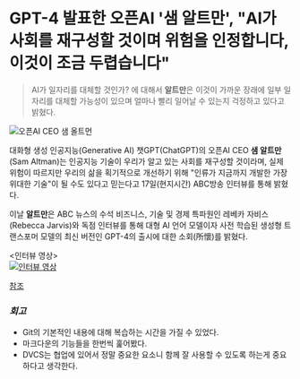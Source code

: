 GPT-4 발표한 오픈AI '샘 알트만', "AI가 사회를 재구성할 것이며 위험을 인정합니다, 이것이 조금 두렵습니다"
===================
> AI가 일자리를 대체할 것인가? 에 대해서 **알트만**은 이것이 가까운 장래에 일부 일자리를 대체할 가능성이 있으며 얼마나 빨리 일어날 수 있는지 걱정하고 있다고 밝혔다.

![오픈AI CEO 샘 올트먼](https://cdn.aitimes.kr/news/photo/202303/27595_41566_124.jpg)

대화형 생성 인공지능(Generative AI) 챗GPT(ChatGPT)의 오픈AI CEO **샘 알트만**(Sam Altman)는 인공지능 기술이 우리가 알고 있는 사회를 재구성할 것이라며, 실제 위험이 따르지만 우리의 삶을 획기적으로 개선하기 위해 "인류가 지금까지 개발한 가장 위대한 기술"이 될 수도 있다고 믿는다고 17일(현지시간) ABC방송 인터뷰를 통해 밝혔다.

이날 **알트만**은 ABC 뉴스의 수석 비즈니스, 기술 및 경제 특파원인 레베카 자비스(Rebecca Jarvis)와 독점 인터뷰를 통해 대형 AI 언어 모델이자 사전 학습된 생성형 트랜스포머 모델의 최신 버전인 GPT-4의 출시에 대한 소회(所懷)를 밝혔다.

<인터뷰 영상>  
[![인터뷰 영상](https://img.youtube.com/vi/540vzMlf-54/0.jpg)](https://www.youtube.com/watch?v=540vzMlf-54&t=1s)

[참조](https://www.aitimes.kr/news/articleView.html?idxno=27595)

### *회고*
- Git의 기본적인 내용에 대해 복습하는 시간을 가질 수 있었다.
- 마크다운의 기능들을 한번씩 훑어봤다.
- DVCS는 협업에 있어서 정말 중요한 요소니 함께 잘 사용할 수 있도록 하는게 중요하다고 생각한다.

